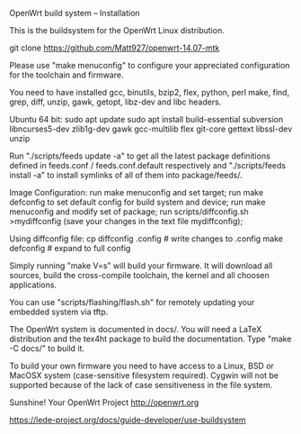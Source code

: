 OpenWrt build system – Installation

This is the buildsystem for the OpenWrt Linux distribution.

git clone https://github.com/Matt927/openwrt-14.07-mtk

Please use "make menuconfig" to configure your appreciated
configuration for the toolchain and firmware.

You need to have installed gcc, binutils, bzip2, flex, python, perl
make, find, grep, diff, unzip, gawk, getopt, libz-dev and libc headers.

Ubuntu 64 bit:
sudo apt update
sudo apt install build-essential subversion libncurses5-dev zlib1g-dev gawk gcc-multilib flex git-core gettext libssl-dev unzip

Run "./scripts/feeds update -a" to get all the latest package definitions
defined in feeds.conf / feeds.conf.default respectively
and "./scripts/feeds install -a" to install symlinks of all of them into
package/feeds/.

Image Configuration:
run make menuconfig and set target;
run make defconfig to set default config for build system and device;
run make menuconfig and modify set of package;
run scripts/diffconfig.sh >mydiffconfig (save your changes in the text file mydiffconfig);

Using diffconfig file:
cp diffconfig .config   # write changes to .config
make defconfig   # expand to full config


Simply running "make V=s" will build your firmware.
It will download all sources, build the cross-compile toolchain, 
the kernel and all choosen applications.

You can use "scripts/flashing/flash.sh" for remotely updating your embedded
system via tftp.

The OpenWrt system is documented in docs/. You will need a LaTeX distribution
and the tex4ht package to build the documentation. Type "make -C docs/" to build it.

To build your own firmware you need to have access to a Linux, BSD or MacOSX system
(case-sensitive filesystem required). Cygwin will not be supported because of
the lack of case sensitiveness in the file system.

Sunshine!
	Your OpenWrt Project
	http://openwrt.org

https://lede-project.org/docs/guide-developer/use-buildsystem
